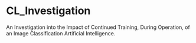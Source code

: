 # CL_Investigation
An Investigation into the Impact of Continued Training, During Operation, of an Image Classification Artificial Intelligence. 
